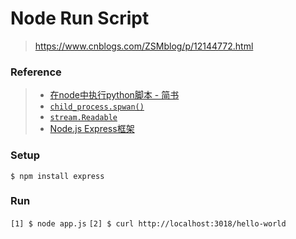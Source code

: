 # Node Run Script

> https://www.cnblogs.com/ZSMblog/p/12144772.html

### Reference

> - [在node中执行python脚本 - 简书](https://www.jianshu.com/p/b1dc42c152ab)
> - [`child_process.spwan()`](http://nodejs.cn/api/child_process.html#child_process_child_process_spawn_command_args_options)
> - [`stream.Readable`](http://nodejs.cn/api/stream.html#stream_class_stream_readable)
> - [Node.js Express框架](https://www.runoob.com/nodejs/nodejs-express-framework.html)

### Setup

`$ npm install express`

### Run

`[1] $ node app.js`
`[2] $ curl http://localhost:3018/hello-world`
